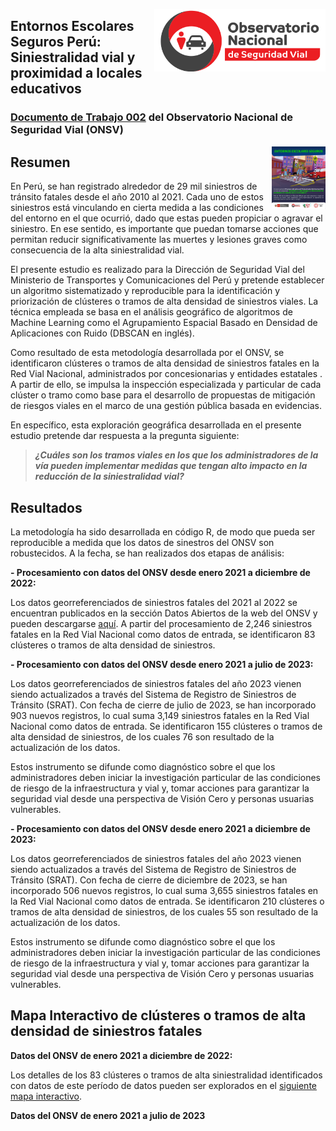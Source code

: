 <a href="https://www.onsv.gob.pe/"><img align="right" height="100" src="index-images/logo-onsv.png" float="right" link> </a>


## Entornos Escolares Seguros Perú: Siniestralidad vial y proximidad a locales educativos

### [Documento de Trabajo 002](https://www.onsv.gob.pe:5000/siniestralidad-vial-e-infraestructura-segura-en-entornos-escolares/) del Observatorio Nacional de Seguridad Vial (ONSV)

<a href="https://www.gob.pe/institucion/mtc/campa%C3%B1as/48229-entornos-escolares-seguros"><img align="right" height="100" src="index-images/EES_PI.jpg" float="right" link> </a>

## Resumen
En Perú, se han registrado alrededor de 29 mil siniestros de tránsito fatales desde el año 2010 al 2021. Cada uno de estos siniestros está vinculando en cierta medida a las condiciones del entorno en el que ocurrió, dado que estas pueden propiciar o agravar el siniestro. En ese sentido, es importante que puedan tomarse acciones que permitan reducir significativamente las muertes y lesiones graves como consecuencia de la alta siniestralidad vial.

El presente estudio es realizado para la Dirección de Seguridad Vial del Ministerio de Transportes y Comunicaciones del Perú y pretende establecer un algoritmo sistematizado y reproducible para la identificación y priorización de clústeres o tramos de alta densidad de siniestros viales. La técnica empleada se basa en el análisis geográfico de algoritmos de Machine Learning como el Agrupamiento Espacial Basado en Densidad de Aplicaciones con Ruido (DBSCAN en inglés).

Como resultado de esta metodología desarrollada por el ONSV, se identificaron clústeres o tramos de alta densidad de siniestros fatales en la Red Vial Nacional, administrados por concesionarias y entidades estatales . A partir de ello, se impulsa la inspección especializada y particular de cada clúster o tramo como base para el desarrollo de propuestas de mitigación de riesgos viales en el marco de una gestión pública basada en evidencias.

En específico, esta exploración geográfica desarrollada en el presente estudio pretende dar respuesta a la pregunta siguiente:

> ***¿Cuáles son los tramos viales en los que los administradores de la vía pueden implementar medidas que tengan alto impacto en la reducción de la siniestralidad vial?***

## Resultados 

La metodología ha sido desarrollada en código R, de modo que pueda ser reproducible a medida que los datos de sinestros del ONSV son robustecidos. A la fecha, se han realizados dos etapas de análisis:

**- Procesamiento con datos del ONSV desde enero 2021 a diciembre de 2022:**

Los datos georreferenciados de siniestros fatales del 2021 al 2022 se encuentran publicados en la sección Datos Abiertos de la web del ONSV y pueden descargarse [aquí](https://www.onsv.gob.pe/datosabiertos). A partir del procesamiento de 2,246 siniestros fatales en la Red Vial Nacional como datos de entrada, se identificaron 83 clústeres o tramos de alta densidad de siniestros.

**- Procesamiento con datos del ONSV desde enero 2021 a julio de 2023:**

Los datos georreferenciados de siniestros fatales del año 2023 vienen siendo actualizados a través del Sistema de Registro de Siniestros de Tránsito (SRAT). Con fecha de cierre de julio de 2023, se han incorporado 903 nuevos registros, lo cual suma 3,149 siniestros fatales en la Red Vial Nacional como datos de entrada. Se identificaron 155 clústeres o tramos de alta densidad de siniestros, de los cuales 76 son resultado de la actualización de los datos. 

Estos instrumento se difunde como diagnóstico sobre el que los administradores deben iniciar la investigación particular de las condiciones de riesgo de la infraestructura y vial y, tomar acciones para garantizar la seguridad vial desde una perspectiva de Visión Cero y personas usuarias vulnerables.

**- Procesamiento con datos del ONSV desde enero 2021 a diciembre de 2023:**

Los datos georreferenciados de siniestros fatales del año 2023 vienen siendo actualizados a través del Sistema de Registro de Siniestros de Tránsito (SRAT). Con fecha de cierre de diciembre de 2023, se han incorporado 506 nuevos registros, lo cual suma 3,655 siniestros fatales en la Red Vial Nacional como datos de entrada. Se identificaron 210 clústeres o tramos de alta densidad de siniestros, de los cuales 55 son resultado de la actualización de los datos. 

Estos instrumento se difunde como diagnóstico sobre el que los administradores deben iniciar la investigación particular de las condiciones de riesgo de la infraestructura y vial y, tomar acciones para garantizar la seguridad vial desde una perspectiva de Visión Cero y personas usuarias vulnerables.

## Mapa Interactivo de clústeres o tramos de alta densidad de siniestros fatales

**Datos del ONSV de enero 2021 a diciembre de 2022:**

Los detalles de los 83 clústeres o tramos de alta siniestralidad identificados con datos de este período de datos pueden ser explorados en el [siguiente mapa interactivo](https://patriciaig.github.io/SeguridadVialPeru/mapa_tramos_alta_densidad_fatalidades.html).

**Datos del ONSV de enero 2021 a julio de 2023**
